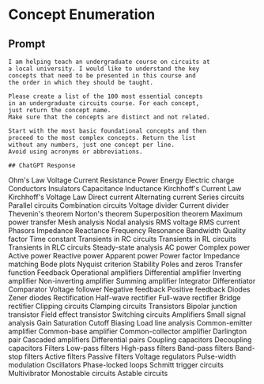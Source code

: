 # Concept Enumeration

## Prompt

```
I am helping teach an undergraduate course on circuits at
a local university. I would like to understand the key
concepts that need to be presented in this course and
the order in which they should be taught.

Please create a list of the 100 most essential concepts
in an undergraduate circuits course. For each concept,
just return the concept name.
Make sure that the concepts are distinct and not related.

Start with the most basic foundational concepts and then
proceed to the most complex concepts. Return the list
without any numbers, just one concept per line.
Avoid using acronyms or abbreviations.

## ChatGPT Response

```
Ohm's Law
Voltage
Current
Resistance
Power
Energy
Electric charge
Conductors
Insulators
Capacitance
Inductance
Kirchhoff's Current Law
Kirchhoff's Voltage Law
Direct current
Alternating current
Series circuits
Parallel circuits
Combination circuits
Voltage divider
Current divider
Thevenin's theorem
Norton's theorem
Superposition theorem
Maximum power transfer
Mesh analysis
Nodal analysis
RMS voltage
RMS current
Phasors
Impedance
Reactance
Frequency
Resonance
Bandwidth
Quality factor
Time constant
Transients in RC circuits
Transients in RL circuits
Transients in RLC circuits
Steady-state analysis
AC power
Complex power
Active power
Reactive power
Apparent power
Power factor
Impedance matching
Bode plots
Nyquist criterion
Stability
Poles and zeros
Transfer function
Feedback
Operational amplifiers
Differential amplifier
Inverting amplifier
Non-inverting amplifier
Summing amplifier
Integrator
Differentiator
Comparator
Voltage follower
Negative feedback
Positive feedback
Diodes
Zener diodes
Rectification
Half-wave rectifier
Full-wave rectifier
Bridge rectifier
Clipping circuits
Clamping circuits
Transistors
Bipolar junction transistor
Field effect transistor
Switching circuits
Amplifiers
Small signal analysis
Gain
Saturation
Cutoff
Biasing
Load line analysis
Common-emitter amplifier
Common-base amplifier
Common-collector amplifier
Darlington pair
Cascaded amplifiers
Differential pairs
Coupling capacitors
Decoupling capacitors
Filters
Low-pass filters
High-pass filters
Band-pass filters
Band-stop filters
Active filters
Passive filters
Voltage regulators
Pulse-width modulation
Oscillators
Phase-locked loops
Schmitt trigger circuits
Multivibrator
Monostable circuits
Astable circuits
```